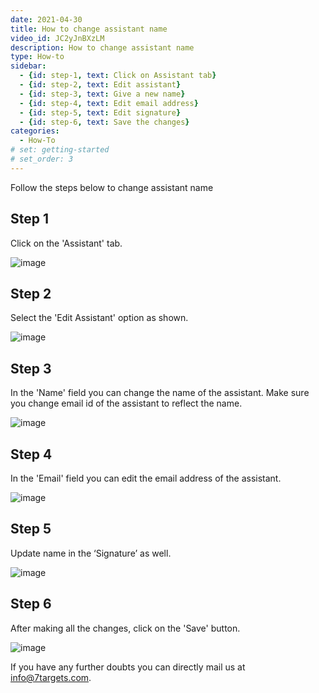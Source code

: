 ```yaml
---
date: 2021-04-30
title: How to change assistant name
video_id: JC2yJnBXzLM
description: How to change assistant name
type: How-to
sidebar:
  - {id: step-1, text: Click on Assistant tab}
  - {id: step-2, text: Edit assistant}
  - {id: step-3, text: Give a new name}
  - {id: step-4, text: Edit email address}
  - {id: step-5, text: Edit signature}
  - {id: step-6, text: Save the changes}  
categories:
  - How-To
# set: getting-started
# set_order: 3
---
```



Follow the steps below to change assistant name

## Step 1

Click on the 'Assistant' tab.

![image](../../images/lead-nurturing-1.png)


## Step 2

Select the 'Edit Assistant' option as shown.

![image](../../images/details-of-assistant-2.png)


## Step 3

In the 'Name' field you can change the name of the assistant. Make sure you change email id of the assistant to reflect the name.

![image](../../images/details-of-assistant-3.png)


## Step 4

In the 'Email' field you can edit the email address of the assistant.

![image](../../images/details-of-assistant-5.png)

## Step 5

Update name in the ‘Signature’ as well. 

![image](../../images/details-of-assistant-9.png)

## Step 6

After making all the changes, click on the 'Save' button.

![image](../../images/details-of-assistant-17.png)

If you have any further doubts you can directly mail us at info@7targets.com.